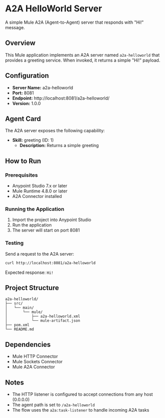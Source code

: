 # A2A HelloWorld Server

A simple Mule A2A (Agent-to-Agent) server that responds with "Hi!" message.

## Overview

This Mule application implements an A2A server named `a2a-helloworld` that provides a greeting service. When invoked, it returns a simple "Hi!" payload.

## Configuration

- **Server Name:** a2a-helloworld
- **Port:** 8081
- **Endpoint:** http://localhost:8081/a2a-helloworld/
- **Version:** 1.0.0

## Agent Card

The A2A server exposes the following capability:

- **Skill:** greeting (ID: 1)
  - **Description:** Returns a simple greeting

## How to Run

### Prerequisites

- Anypoint Studio 7.x or later
- Mule Runtime 4.8.0 or later
- A2A Connector installed

### Running the Application

1. Import the project into Anypoint Studio
2. Run the application
3. The server will start on port 8081

### Testing

Send a request to the A2A server:

```bash
curl http://localhost:8081/a2a-helloworld
```

Expected response: `Hi!`

## Project Structure

```
a2a-helloworld/
├── src/
│   └── main/
│       └── mule/
│           ├── a2a-helloworld.xml
│           └── mule-artifact.json
├── pom.xml
└── README.md
```

## Dependencies

- Mule HTTP Connector
- Mule Sockets Connector
- Mule A2A Connector

## Notes

- The HTTP listener is configured to accept connections from any host (0.0.0.0)
- The agent path is set to `/a2a-helloworld`
- The flow uses the `a2a:task-listener` to handle incoming A2A tasks

